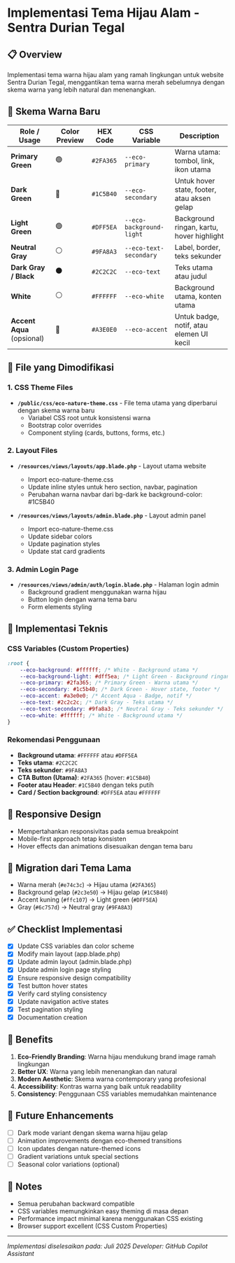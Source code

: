 # Implementasi Tema Hijau Alam - Sentra Durian Tegal

## 📋 Overview

Implementasi tema warna hijau alam yang ramah lingkungan untuk website Sentra Durian Tegal, menggantikan tema warna merah sebelumnya dengan skema warna yang lebih natural dan menenangkan.

## 🎨 Skema Warna Baru

| Role / Usage               | Color Preview | HEX Code  | CSS Variable             | Description                                 |
| -------------------------- | ------------- | --------- | ------------------------ | ------------------------------------------- |
| **Primary Green**          | 🟢            | `#2FA365` | `--eco-primary`          | Warna utama: tombol, link, ikon utama       |
| **Dark Green**             | 🔹            | `#1C5B40` | `--eco-secondary`        | Untuk hover state, footer, atau aksen gelap |
| **Light Green**            | 🟢            | `#DFF5EA` | `--eco-background-light` | Background ringan, kartu, hover highlight   |
| **Neutral Gray**           | ⚪            | `#9FA8A3` | `--eco-text-secondary`   | Label, border, teks sekunder                |
| **Dark Gray / Black**      | ⚫            | `#2C2C2C` | `--eco-text`             | Teks utama atau judul                       |
| **White**                  | ⚪            | `#FFFFFF` | `--eco-white`            | Background utama, konten utama              |
| **Accent Aqua** (opsional) | 🔷            | `#A3E0E0` | `--eco-accent`           | Untuk badge, notif, atau elemen UI kecil    |

## 📁 File yang Dimodifikasi

### 1. CSS Theme Files

-   **`/public/css/eco-nature-theme.css`** - File tema utama yang diperbarui dengan skema warna baru
    -   Variabel CSS root untuk konsistensi warna
    -   Bootstrap color overrides
    -   Component styling (cards, buttons, forms, etc.)

### 2. Layout Files

-   **`/resources/views/layouts/app.blade.php`** - Layout utama website

    -   Import eco-nature-theme.css
    -   Update inline styles untuk hero section, navbar, pagination
    -   Perubahan warna navbar dari bg-dark ke background-color: #1C5B40

-   **`/resources/views/layouts/admin.blade.php`** - Layout admin panel
    -   Import eco-nature-theme.css
    -   Update sidebar colors
    -   Update pagination styles
    -   Update stat card gradients

### 3. Admin Login Page

-   **`/resources/views/admin/auth/login.blade.php`** - Halaman login admin
    -   Background gradient menggunakan warna hijau
    -   Button login dengan warna tema baru
    -   Form elements styling

## 🔧 Implementasi Teknis

### CSS Variables (Custom Properties)

```css
:root {
    --eco-background: #ffffff; /* White - Background utama */
    --eco-background-light: #dff5ea; /* Light Green - Background ringan */
    --eco-primary: #2fa365; /* Primary Green - Warna utama */
    --eco-secondary: #1c5b40; /* Dark Green - Hover state, footer */
    --eco-accent: #a3e0e0; /* Accent Aqua - Badge, notif */
    --eco-text: #2c2c2c; /* Dark Gray - Teks utama */
    --eco-text-secondary: #9fa8a3; /* Neutral Gray - Teks sekunder */
    --eco-white: #ffffff; /* White - Background utama */
}
```

### Rekomendasi Penggunaan

-   **Background utama**: `#FFFFFF` atau `#DFF5EA`
-   **Teks utama**: `#2C2C2C`
-   **Teks sekunder**: `#9FA8A3`
-   **CTA Button (Utama)**: `#2FA365` (hover: `#1C5B40`)
-   **Footer atau Header**: `#1C5B40` dengan teks putih
-   **Card / Section background**: `#DFF5EA` atau `#FFFFFF`

## 📱 Responsive Design

-   Mempertahankan responsivitas pada semua breakpoint
-   Mobile-first approach tetap konsisten
-   Hover effects dan animations disesuaikan dengan tema baru

## 🔄 Migration dari Tema Lama

-   Warna merah (`#e74c3c`) → Hijau utama (`#2FA365`)
-   Background gelap (`#2c3e50`) → Hijau gelap (`#1C5B40`)
-   Accent kuning (`#ffc107`) → Light green (`#DFF5EA`)
-   Gray (`#6c757d`) → Neutral gray (`#9FA8A3`)

## ✅ Checklist Implementasi

-   [x] Update CSS variables dan color scheme
-   [x] Modify main layout (app.blade.php)
-   [x] Update admin layout (admin.blade.php)
-   [x] Update admin login page styling
-   [x] Ensure responsive design compatibility
-   [x] Test button hover states
-   [x] Verify card styling consistency
-   [x] Update navigation active states
-   [x] Test pagination styling
-   [x] Documentation creation

## 🌟 Benefits

1. **Eco-Friendly Branding**: Warna hijau mendukung brand image ramah lingkungan
2. **Better UX**: Warna yang lebih menenangkan dan natural
3. **Modern Aesthetic**: Skema warna contemporary yang profesional
4. **Accessibility**: Kontras warna yang baik untuk readability
5. **Consistency**: Penggunaan CSS variables memudahkan maintenance

## 🔮 Future Enhancements

-   [ ] Dark mode variant dengan skema warna hijau gelap
-   [ ] Animation improvements dengan eco-themed transitions
-   [ ] Icon updates dengan nature-themed icons
-   [ ] Gradient variations untuk special sections
-   [ ] Seasonal color variations (optional)

## 📝 Notes

-   Semua perubahan backward compatible
-   CSS variables memungkinkan easy theming di masa depan
-   Performance impact minimal karena menggunakan CSS existing
-   Browser support excellent (CSS Custom Properties)

---

_Implementasi diselesaikan pada: Juli 2025_
_Developer: GitHub Copilot Assistant_
